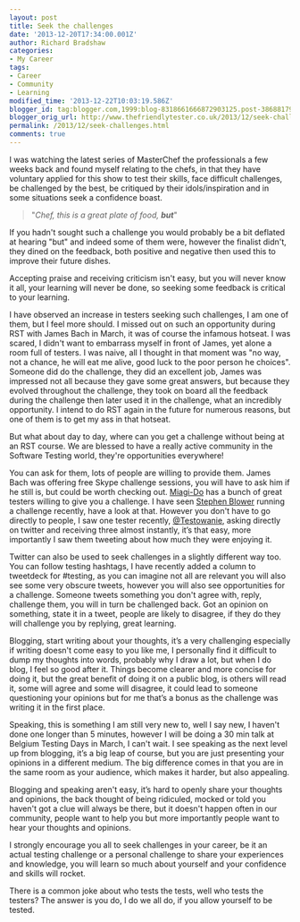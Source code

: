 ```yaml
---
layout: post
title: Seek the challenges
date: '2013-12-20T17:34:00.001Z'
author: Richard Bradshaw
categories:
- My Career
tags:
- Career
- Community
- Learning
modified_time: '2013-12-22T10:03:19.586Z'
blogger_id: tag:blogger.com,1999:blog-8318661666872903125.post-3868817948398818446
blogger_orig_url: http://www.thefriendlytester.co.uk/2013/12/seek-challenges.html
permalink: /2013/12/seek-challenges.html
comments: true
---
```


I was watching the latest series of MasterChef the professionals a few weeks back and found myself relating to the chefs, in that they have voluntary applied for this show to test their skills, face difficult challenges, be challenged by the best, be critiqued by their idols/inspiration and in some situations seek a confidence boast.  

> "_Chef, this is a great plate of food, **but**_"

If you hadn't sought such a challenge you would probably be a bit deflated at hearing "but" and indeed some of them were, however the finalist didn't, they dined on the feedback, both positive and negative then used this to improve their future dishes.  

Accepting praise and receiving criticism isn't easy, but you will never know it all, your learning will never be done, so seeking some feedback is critical to your learning.  

I have observed an increase in testers seeking such challenges, I am one of them, but I feel more should. I missed out on such an opportunity during RST with James Bach in March, it was of course the infamous hotseat. I was scared, I didn't want to embarrass myself in front of James, yet alone a room full of testers. I was naive, all I thought in that moment was "no way, not a chance, he will eat me alive, good luck to the poor person he choices". Someone did do the challenge, they did an excellent job, James was impressed not all because they gave some great answers, but because they evolved throughout the challenge, they took on board all the feedback during the challenge then later used it in the challenge, what an incredibly opportunity. I intend to do RST again in the future for numerous reasons, but one of them is to get my ass in that hotseat.  

But what about day to day, where can you get a challenge without being at an RST course. We are blessed to have a really active community in the Software Testing world, they're opportunities everywhere!  

You can ask for them, lots of people are willing to provide them. James Bach was offering free Skype challenge sessions, you will have to ask him if he still is, but could be worth checking out. [Miagi-Do](http://miagido.org/blog/) has a bunch of great testers willing to give you a challenge. I have seen [Stephen Blower](https://twitter.com/badbud65) running a challenge recently, have a look at that. However you don't have to go directly to people, I saw one tester recently, [@Testowanie](https://twitter.com/TestowanieNL), asking directly on twitter and receiving three almost instantly, it’s that easy, more importantly I saw them tweeting about how much they were enjoying it.  

Twitter can also be used to seek challenges in a slightly different way too. You can follow testing hashtags, I have recently added a column to tweetdeck for #testing, as you can imagine not all are relevant you will also see some very obscure tweets, however you will also see opportunities for a challenge. Someone tweets something you don't agree with, reply, challenge them, you will in turn be challenged back. Got an opinion on something, state it in a tweet, people are likely to disagree, if they do they will challenge you by replying, great learning.  

Blogging, start writing about your thoughts, it’s a very challenging especially if writing doesn't come easy to you like me, I personally find it difficult to dump my thoughts into words, probably why I draw a lot, but when I do blog, I feel so good after it. Things become clearer and more concise for doing it, but the great benefit of doing it on a public blog, is others will read it, some will agree and some will disagree, it could lead to someone questioning your opinions but for me that’s a bonus as the challenge was writing it in the first place.  

Speaking, this is something I am still very new to, well I say new, I haven't done one longer than 5 minutes, however I will be doing a 30 min talk at Belgium Testing Days in March, I can't wait. I see speaking as the next level up from blogging, it’s a big leap of course, but you are just presenting your opinions in a different medium. The big difference comes in that you are in the same room as your audience, which makes it harder, but also appealing.  

Blogging and speaking aren't easy, it’s hard to openly share your thoughts and opinions, the back thought of being ridiculed, mocked or told you haven't got a clue will always be there, but it doesn't happen often in our community, people want to help you but more importantly people want to hear your thoughts and opinions.  

I strongly encourage you all to seek challenges in your career, be it an actual testing challenge or a personal challenge to share your experiences and knowledge, you will learn so much about yourself and your confidence and skills will rocket.  

There is a common joke about who tests the tests, well who tests the testers? The answer is you do, I do we all do, if you allow yourself to be tested.